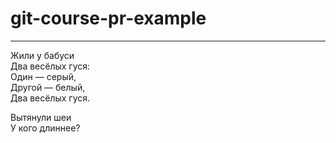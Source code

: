# git-course-pr-example
---
Жили у бабуси  
Два весёлых гуся:  
Один — серый,  
Другой — белый,  
Два весёлых гуся.  

Вытянули шеи  
У кого длиннее?

